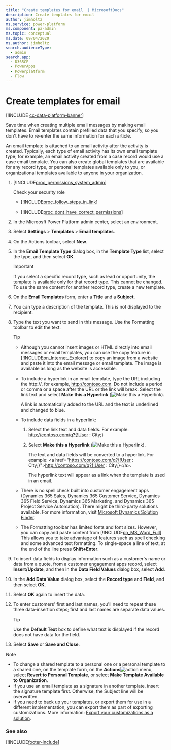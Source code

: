```yaml
---
title: "Create templates for email  | MicrosoftDocs"
description: Create templates for email
author: jimholtz
ms.service: power-platform
ms.component: pa-admin
ms.topic: conceptual
ms.date: 09/04/2020
ms.author: jimholtz
search.audienceType: 
  - admin
search.app:
  - D365CE
  - PowerApps
  - Powerplatform
  - Flow
---
```

# Create templates for email

[!INCLUDE [cc-data-platform-banner](../includes/cc-data-platform-banner.md)]

Save time when creating multiple email messages by making email templates. Email templates contain prefilled data that you specify, so you don't have to re-enter the same information for each article.  
  
An email template is attached to an email activity after the activity is created. Typically, each type of email activity has its own email template type; for example, an email activity created from a case record would use a case email template. You can also create global templates that are available for any record type, or personal templates available only to you, or organizational templates available to anyone in your organization.  
  
1. [!INCLUDE[proc_permissions_system_admin](../includes/proc-permissions-system-admin.md)]  
  
    Check your security role  
  
   - [!INCLUDE[proc_follow_steps_in_link](../includes/proc-follow-steps-in-link.md)]  
  
   - [!INCLUDE[proc_dont_have_correct_permissions](../includes/proc-dont-have-correct-permissions.md)]  
  
2. In the Microosft Power Platform admin center, select an environment. 

3. Select **Settings** > **Templates** > **Email templates**.  
  
4. On the Actions toolbar, select **New**.  
  
5. In the **Email Template Type** dialog box, in the **Template Type** list, select the type, and then select **OK**.  
  
   > [!IMPORTANT]
   >  If you select a specific record type, such as lead or opportunity, the template is available only for that record type. This cannot be changed. To use the same content for another record type, create a new template.  
  
6. On the **Email Templates** form, enter a **Title** and a **Subject**.  
  
7. You can type a description of the template. This is not displayed to the recipient.  
  
8. Type the text you want to send in this message. Use the Formatting toolbar to edit the text.  
  
   > [!TIP]
   > - Although you cannot insert images or HTML directly into email messages or email templates, you can use the copy feature in [!INCLUDE[pn_Internet_Explorer](../includes/pn-internet-explorer.md)] to copy an image from a website and paste it into the email message or email template.  The image is available as long as the website is accessible.  
   > - To include a hyperlink in an email template, type the URL including the http://, for example, http://contoso.com. Do not include a period or comma or a space after the URL or the link will break. Select the link text and select **Make this a Hyperlink** (![Make this a Hyperlink](../admin/media/make-this-hyperlink.png "Make this a Hyperlink")).  
   > 
   >    A link is automatically added to the  URL and the text is underlined and changed to blue.  
   > - To  include data fields in a hyperlink:  
   > 
   >   1. Select the link text and data fields. For example: http://contoso.com/q?{!User : City;}  
   >   2. Select **Make this a Hyperlink** (![Make this a Hyperlink](../admin/media/make-this-hyperlink.png "Make this a Hyperlink")).  
   > 
   >      The text and data fields will be converted to a hyperlink. For example: \<a href="https://contoso.com/q?{!User : City;}">http://contoso.com/q?{!User : City;}\</a>.  
   > 
   >      The hyperlink text will appear as a link when the template is used in an email.  
   > - There is no spell check built into customer engagement apps (Dynamics 365 Sales, Dynamics 365 Customer Service, Dynamics 365 Field Service, Dynamics 365 Marketing, and Dynamics 365 Project Service Automation). There might be third-party solutions available. For more information, visit [Microsoft Dynamics Solution Finder](https://www.microsoft.com/dynamics365/partners).  
   > - The Formatting toolbar has limited fonts and font sizes. However, you can copy and paste content from [!INCLUDE[pn_MS_Word_Full](../includes/pn-ms-word-full.md)]. This allows you to take advantage of features such as spell checking and some advanced text formatting. To single-space a line of text, at the end of the line press **Shift+Enter**.  
  
9. To insert data fields to display information such as a customer's name or data from a quote, from a customer engagement apps record, select **Insert/Update**, and then in the **Data Field Values** dialog box, select **Add**.  
  
10. In the **Add Data Value** dialog box, select the **Record type** and **Field**, and then select **OK**.  
  
11. Select **OK** again to insert the data.  
  
12. To enter customers' first and last names, you'll need to repeat these three data-insertion steps; first and last names are separate data values.  
  
    > [!TIP]
    >  Use the **Default Text** box to define what text is displayed if the record does not have data for the field.  
  
13. Select **Save** or **Save and Close**.  
  
> [!NOTE]
> - To change a shared template to a personal one or a personal template to a shared one, on the template form, on the **Actions**![action](../admin/media/action-button.png "action") menu, select **Revert to Personal Template**, or select **Make Template Available to Organization**.  
> - If you use an email template as a signature in another template, insert the signature template first. Otherwise, the Subject line will be overwritten.  
> - If you need to back up your templates, or export them for use in a different implementation, you can export them as part of exporting customizations. More information: [Export your customizations as a solution](https://docs.microsoft.com/powerapps/maker/model-driven-apps/distribute-model-driven-app).  
  
### See also  



[!INCLUDE[footer-include](../includes/footer-banner.md)]